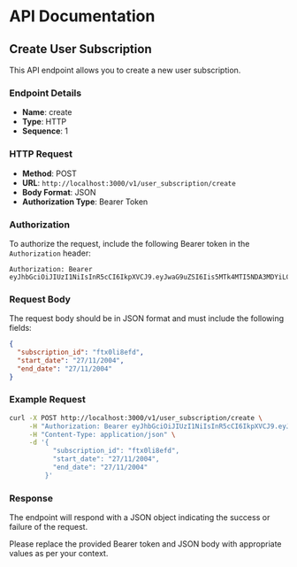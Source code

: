# API Documentation

## Create User Subscription

This API endpoint allows you to create a new user subscription.

### Endpoint Details

- **Name**: create
- **Type**: HTTP
- **Sequence**: 1

### HTTP Request

- **Method**: POST
- **URL**: `http://localhost:3000/v1/user_subscription/create`
- **Body Format**: JSON
- **Authorization Type**: Bearer Token

### Authorization

To authorize the request, include the following Bearer token in the `Authorization` header:

```http
Authorization: Bearer eyJhbGciOiJIUzI1NiIsInR5cCI6IkpXVCJ9.eyJwaG9uZSI6Iis5MTk4MTI5NDA3MDYiLCJ1aWQiOiIwXzZpaGFjanJyIn0.Rf1ZUJpJdBBbep4cGCqwBQ2A8IyETp2UTrnecGHdi6I
```

### Request Body

The request body should be in JSON format and must include the following fields:

```json
{
  "subscription_id": "ftx0li8efd",
  "start_date": "27/11/2004",
  "end_date": "27/11/2004"
}
```

### Example Request

```bash
curl -X POST http://localhost:3000/v1/user_subscription/create \
     -H "Authorization: Bearer eyJhbGciOiJIUzI1NiIsInR5cCI6IkpXVCJ9.eyJwaG9uZSI6Iis5MTk4MTI5NDA3MDYiLCJ1aWQiOiIwXzZpaGFjanJyIn0.Rf1ZUJpJdBBbep4cGCqwBQ2A8IyETp2UTrnecGHdi6I" \
     -H "Content-Type: application/json" \
     -d '{
           "subscription_id": "ftx0li8efd",
           "start_date": "27/11/2004",
           "end_date": "27/11/2004"
         }'
```

### Response

The endpoint will respond with a JSON object indicating the success or failure of the request.

Please replace the provided Bearer token and JSON body with appropriate values as per your context.